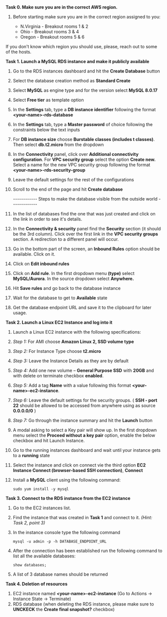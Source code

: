 **Task 0. Make sure you are in the correct AWS region.**

1. Before starting make sure you are in the correct region assigned to you:

   - N.Virginia - Breakout rooms 1 & 2
   - Ohio - Breakout rooms 3 & 4
   - Oregon - Breakout rooms 5 & 6

If you don't know which region you should use, please, reach out to some of the hosts.


**Task 1. Launch a MySQL RDS instance and make it publicly available**

1. Go to the RDS instances dashboard and hit the **Create Database** button
2. Select the database creation method as **Standard Create**
3. Select **MySQL** as engine type and for the version select **MySQL 8.0.17**
4. Select **Free tier** as template option
5. In the **Settings** tab, type a **DB instance identifier** following the format **\<your-name\>-rds-database**
6. In the **Settings** tab, type a **Master password** of choice following the constraints below the text inputs
7. For **DB instance size** choose **Burstable classes (includes t classes)**. Then select **db.t2.micro** from the dropdown
8. In the **Connectivity** panel, click over **Additional connectivity configuration**. For **VPC security group** select the option **Create new.** Select a name for the new VPC security group following the format **\<your-name\>-rds-security-group**
9. Leave the default settings for the rest of the configurations
10. Scroll to the end of the page and hit **Create database**

    ------------ Steps to make the database visible from the outside world -------------

11. In the list of databases find the one that was just created and click on the link in order to see it's details.
12. In the **Connectivity &amp; security** panel find the **Security** section (it should be the 3rd column). Click over the first link in the **VPC security groups** section. A redirection to a different panel will occur.
13. Go in the bottom part of the screen, an **Inbound Rules** option should be available. Click on it.
14. Click on **Edit inbound rules**
15. Click on **Add rule**. In the first dropdown menu **(type)** select **MySQL/Aurora**. In the source dropdown select **Anywhere.**
16. Hit **Save rules** and go back to the database instance
17. Wait for the database to get to **Available** state
18. Get the database endpoint URL and save it to the clipboard for later usage.

**Task 2. Launch a Linux EC2 Instance and log into it**

1. Launch a Linux EC2 instance with the following specifications:
2. _Step 1:_ For AMI choose **Amazon Linux 2, SSD volume type**
3. _Step 2:_ For Instance Type choose **t2.micro**
4. _Step 3:_ Leave the Instance Details as they are by default
5. _Step 4:_ Add one new volume – **General Purpose SSD** with **20GB** and with delete on terminate checkbox **enabled**.
6. _Step 5:_ Add a tag **Name** with a value following this format **\<your-name\>-ec2-instance**.
7. _Step 6:_ Leave the default settings for the security groups. ( **SSH - port 22** should be allowed to be accessed from anywhere using as source **0.0.0.0/0** )
8. _Step 7:_ Go through the instance summary and hit the **Launch** button
9. A modal asking to select a Key pair will show up. In the first dropdown menu select the **Proceed without a key pair** option, enable the below checkbox and hit Launch Instance.
10. Go to the running instances dashboard and wait until your instance gets to a **running** state
11. Select the instance and click on connect vie the third option **EC2 Instance Connect (browser-based SSH connection)**, **Connect**
12. Install a **MySQL** client using the following command:

    ```
    sudo yum install -y mysql
    ```

**Task 3. Connect to the RDS instance from the EC2 instance**

1. Go to the EC2 instances list.
2. Find the instance that was created in **Task 1** and connect to it. _(Hint: Task 2, point 3)_
3. In the instance console type the following command

    ```
    mysql -u admin -p -h DATABASE_ENDPOINT_URL
    ```

1. After the connection has been established run the following command to list all the available databases:
    ```
    show databases;
    ```
1. A list of 3 database names should be returned

**Task 4. Deletion of resources**

1. EC2 instance named **\<your-name\>-ec2-instance** (Go to Actions -> Instance State -> Terminate)
2. RDS database (when deleting the RDS instance, please make sure to **UNCKECK** the **Create final snapshot?** checkbox)
